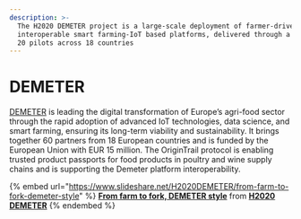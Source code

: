 ```yaml
---
description: >-
  The H2020 DEMETER project is a large-scale deployment of farmer-driven,
  interoperable smart farming-IoT based platforms, delivered through a series of
  20 pilots across 18 countries
---
```


# DEMETER

[DEMETER](https://h2020-demeter.eu/) is leading the digital transformation of Europe’s agri-food sector through the rapid adoption of advanced IoT technologies, data science, and smart farming, ensuring its long-term viability and sustainability. It brings together 60 partners from 18 European countries and is funded by the European Union with EUR 15 million. The OriginTrail protocol is enabling trusted product passports for food products in poultry and wine supply chains and is supporting the Demeter platform interoperability.

{% embed url="https://www.slideshare.net/H2020DEMETER/from-farm-to-fork-demeter-style" %}
[**From farm to fork, DEMETER style**](https://www.slideshare.net/H2020DEMETER/from-farm-to-fork-demeter-style) from [**H2020 DEMETER**](https://www.slideshare.net/H2020DEMETER)
{% endembed %}
